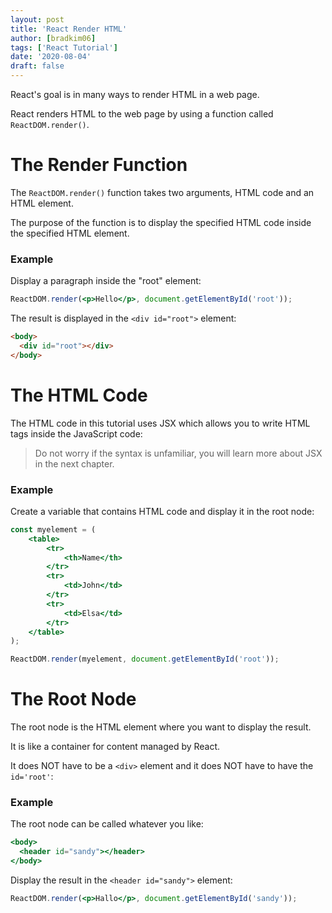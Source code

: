 ```yaml
---
layout: post
title: 'React Render HTML'
author: [bradkim06]
tags: ['React Tutorial']
date: '2020-08-04'
draft: false
---
```


React's goal is in many ways to render HTML in a web page.

React renders HTML to the web page by using a function called `ReactDOM.render()`.

The Render Function
===
The `ReactDOM.render()` function takes two arguments, HTML code and an HTML element.

The purpose of the function is to display the specified HTML code inside the specified HTML element.

### Example
Display a paragraph inside the "root" element:

```jsx
ReactDOM.render(<p>Hello</p>, document.getElementById('root'));
```

The result is displayed in the `<div id="root">` element:
```html
<body>
  <div id="root"></div>
</body>
```

The HTML Code
===
The HTML code in this tutorial uses JSX which allows you to write HTML tags inside the JavaScript code:

> Do not worry if the syntax is unfamiliar, you will learn more about JSX in the next chapter.

### Example
Create a variable that contains HTML code and display it in the root node:
```jsx
const myelement = (
	<table>
		<tr>
			<th>Name</th>
		</tr>
		<tr>
			<td>John</td>
		</tr>
		<tr>
			<td>Elsa</td>
		</tr>
	</table>
);

ReactDOM.render(myelement, document.getElementById('root'));
```

The Root Node
===

The root node is the HTML element where you want to display the result.

It is like a container for content managed by React.

It does NOT have to be a `<div>` element and it does NOT have to have the `id='root'`:

### Example

The root node can be called whatever you like:
```jsx
<body>
  <header id="sandy"></header>
</body>
```

Display the result in the `<header id="sandy">` element:

```jsx
ReactDOM.render(<p>Hallo</p>, document.getElementById('sandy'));
```

